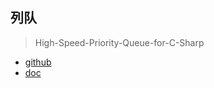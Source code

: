 ## 列队


> High-Speed-Priority-Queue-for-C-Sharp

- [github](https://github.com/BlueRaja/High-Speed-Priority-Queue-for-C-Sharp)
- [doc](https://github.com/BlueRaja/High-Speed-Priority-Queue-for-C-Sharp/wiki/Using-the-SimplePriorityQueue)